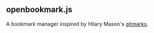 ## openbookmark.js
A bookmark manager inspired by Hilary Mason's [gitmarks](https://github.com/hmason/gitmarks).  
